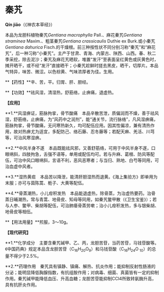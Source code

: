 # 秦艽

**Qín jiāo**（《神农本草经》）

本品为龙胆科植物秦艽*Gentiana macrophylla* Pall.、麻花秦艽*Gentiana straminea* Maxim.、粗茎秦艽*Gentiana crassicaulis* Duthie ex Burk.或小秦艽*Gentiana dahurica* Fisch.的干燥根。前三种按性状不同分别习称“秦艽”和“麻花艽”，后一种习称“小秦艽”。主产于甘肃、青海、内蒙古、陕西、山西。春、秋二季采挖，除去泥沙；秦艽及麻花艽晒软，堆置“发汗”至表面呈红黄色或灰黄色时，摊开晒干，或不经“发汗”直接晒干；小秦艽趁鲜时搓去黑皮，晒干，切厚片。本品气特异，味苦、微涩。以色棕黄、气味浓厚者为佳。生用。

**【药性】**辛、苦，平。归胃、肝、胆经。

**【功效】**祛风湿，清湿热，舒筋络，止痹痛，退虚热。

**【应用】**

**1.**风湿痹证，筋脉拘挛，骨节酸痛　本品辛散苦泄，质偏润而不燥，善于祛风湿，舒筋络，止痹痛，为“风药中之润剂”，能“通关节，流行脉络”，凡风湿痹痛，筋脉拘挛，骨节酸痛，无问寒热新久，均可配伍应用。因其性偏凉，兼有清热作用，故对热痹尤为适宜，多配防己、络石藤、忍冬藤等；若配天麻、羌活、川芎等，可治风寒湿痹。

**2.**中风半身不遂　本品既能祛风邪，又善舒筋络，可用于中风半身不遂，口眼㖞斜，四肢拘急，舌强不语等，单用或配伍均可。若与升麻、葛根、防风等配伍，可治中风口眼㖞斜，言语不利，恶风恶寒者；与当归、熟地、白芍等同用，可治血虚中风者。

**3.**湿热黄疸　本品苦以降泄，能清肝胆湿热而退黄。《海上集验方》即单用为末服；亦可与茵陈蒿、栀子、大黄等配伍。

**4.**骨蒸潮热，小儿疳积发热　本品能退虚热，除骨蒸，为治虚热要药。治骨蒸日晡潮热，常与青蒿、地骨皮、知母等同用，如秦艽鳖甲散（《卫生宝鉴》）；若与人参、鳖甲、柴胡等配伍，可治肺痿骨蒸劳嗽；治小儿疳积发热，多与银柴胡、地骨皮等相伍。

**【用法用量】**煎服，3～10g。

**【现代研究】**

**1.**化学成分　主要含秦艽碱甲、乙、丙，龙胆苦苷，当药苦苷，马钱苷酸等。《中国药典》规定本品含龙胆苦苷（C<sub>16</sub>H<sub>20</sub>O<sub>9</sub>）和马钱苷酸（C<sub>16</sub>H<sub>24</sub>O<sub> 10</sub>）的总量不得少于2.5%。

**2.**药理作用　秦艽具有镇静、镇痛、解热、抗炎作用；能抑制反射性肠液的分泌；能明显降低胸腺指数，有抗组胺作用；对病毒、细菌、真菌皆有一定的抑制作用。秦艽碱甲能降低血压、升高血糖；龙胆苦苷能抑制CCl4所致转氨酶升高，具有抗肝炎作用。